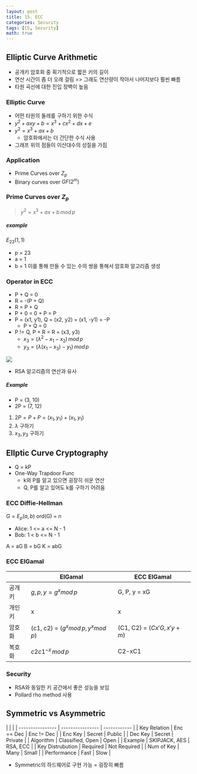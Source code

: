 ```yaml
---
layout: post
title: 15. ECC
categories: Security
tags: [CS, Security]
math: true
---
```


## Elliptic Curve Arithmetic

- 공개키 암호화 중 획기적으로 짧은 키의 길이
- 연산 시간이 좀 더 오래 걸림 => 그래도 연산량이 작아서 나머지보다 훨씬 빠름
- 타원 곡선에 대한 진입 장벽이 높음

### Elliptic Curve

- 어떤 타원의 둘레를 구하기 위한 수식
- $y^2 + axy + b= x^3 + cx^2 + dx + e$
- $y^2 = x^3 + ax + b$
  - 암호화에서는 더 간단한 수식 사용
- 그래프 위의 점들이 이산대수의 성질을 가짐

### Application

- Prime Curves over $Z_p$
- Binary curves over $GF(2^m)$

### Prime Curves over $Z_p$

> $y^2 = x^3 + ax + b\,mod\,p$

##### example

$E_23(1, 1)$

- p = 23
- a = 1
- b = 1
  이를 통해 만들 수 있는 수의 쌍을 통해서 암호화 알고리즘 생성

### Operator in ECC

- P + Q = 0
- R = -(P + Q)
- R = P + Q
- P + 0 = 0 + P = P
- P = (x1, y1), Q = (x2, y2) = (x1, -y1) = -P
  - P + Q = 0
- P != Q, P + R = R = (x3, y3)
  - $x_3 = (\lambda^2 - x_1 - x_2)\,mod\,p$
  - $y_3 = (\lambda(x_1 - x_3) - y_1)\,mod\,p$

<img src="https://github.com/L-Hyun/L-Hyun.github.io/blob/main/assets/Security/7.png?raw=true" />

- RSA 알고리즘의 연산과 유사

##### Example

- P = (3, 10)
- 2P = (7, 12)

1. $2P = P + P = (x_1, y_1) + (x_1, y_1)$
2. $\lambda$ 구하기
3. $x_3, y_3$ 구하기

## Ellptic Curve Cryptography

- Q = kP
- One-Way Trapdoor Func
  - k와 P를 알고 있으면 굉장히 쉬운 연산
  - Q, P를 알고 있어도 k를 구하기 어려움

### ECC Diffie-Hellman

$G = E_p(a, b)$
ord(G) = n

- Alice: 1 <= a <= N - 1
- Bob: 1 < b <= N - 1

A = aG
B = bG
K = abG

### ECC ElGamal

|        | ElGamal                               | ECC ElGamal                  |
| ------ | ------------------------------------- | ---------------------------- |
| 공개키 | $g, p, y = g^x mod\,p$                | G, P, y = xG                 |
| 개인키 | x                                     | x                            |
| 암호화 | (c1, c2) = $(g^x mod\,p, y^x mod\,p)$ | (C1, C2) = $(Cx'G, x'y + m)$ |
| 복호화 | $c2c1^{-x}\,mod\,p$                   | C2-xC1                       |

### Security

- RSA와 동일한 키 공간에서 좋은 성능을 보임
- Pollard rho method 사용

## Symmetric vs Asymmetric

|                  |                  |
| ---------------- | ---------------- | ------------ |
| Key Relation     | Enc == Dec       | Enc != Dec   |
| Enc Key          | Secret           | Public       |
| Dec Key          | Secret           | Private      |
| Algorithm        | Classified, Open | Open         |
| Example          | SKIPJACK, AES    | RSA, ECC     |
| Key Distrubution | Required         | Not Required |
| Num of Key       | Many             | Small        |
| Performance      | Fast             | Slow         |

- Symmetric의 하드웨어로 구현 가능 = 굉장히 빠름
